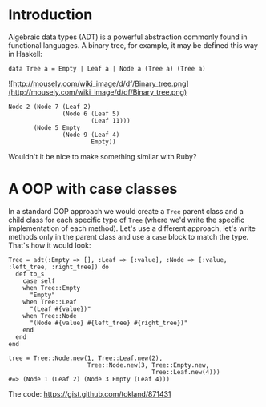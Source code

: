 # Introduction #

Algebraic data types (ADT) is a powerful abstraction commonly found in functional languages. A binary tree, for example, it may be defined this way in Haskell:

```
data Tree a = Empty | Leaf a | Node a (Tree a) (Tree a)
```

![http://mousely.com/wiki_image/d/df/Binary_tree.png](http://mousely.com/wiki_image/d/df/Binary_tree.png)

```
Node 2 (Node 7 (Leaf 2) 
               (Node 6 (Leaf 5) 
                       (Leaf 11))) 
       (Node 5 Empty 
               (Node 9 (Leaf 4) 
                       Empty))
```

Wouldn't it be nice to make something similar with Ruby?

# A OOP with case classes #

In a standard OOP approach we would create a `Tree` parent class and a child class for each specific type of `Tree` (where we'd write the specific implementation of each method). Let's use a different approach, let's write methods only in the parent class and use a `case` block to match the type. That's how it would look:

```
Tree = adt(:Empty => [], :Leaf => [:value], :Node => [:value, :left_tree, :right_tree]) do
  def to_s
    case self
    when Tree::Empty
      "Empty"
    when Tree::Leaf
      "(Leaf #{value})"
    when Tree::Node
      "(Node #{value} #{left_tree} #{right_tree})"
    end    
  end
end

tree = Tree::Node.new(1, Tree::Leaf.new(2), 
                      Tree::Node.new(3, Tree::Empty.new, 
                                        Tree::Leaf.new(4)))
#=> (Node 1 (Leaf 2) (Node 3 Empty (Leaf 4)))
```

The code: https://gist.github.com/tokland/871431